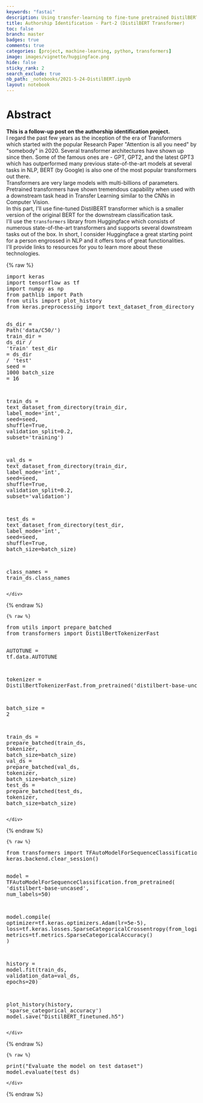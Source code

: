 ```yaml
---
keywords: "fastai"
description: Using transfer-learning to fine-tune pretrained DistilBERT transformer for authorship identification. In a nutshell, DistilBERT is a small version of BERT which is smaller, faster, cheaper, and lighter. It has 40% less parameters original BERT, runs 60% faster and preserve over 95% of BERT’s performances.
title: Authorship Identification - Part-2 (DistilBERT Transformer)
toc: false
branch: master
badges: true
comments: true
categories: [project, machine-learning, python, transformers]
image: images/vignette/huggingface.png
hide: false
sticky_rank: 2
search_exclude: true
nb_path: _notebooks/2021-5-24-DistilBERT.ipynb
layout: notebook
---
```


<!--
#################################################
### THIS FILE WAS AUTOGENERATED! DO NOT EDIT! ###
#################################################
# file to edit: _notebooks/2021-5-24-DistilBERT.ipynb
-->

<div class="container" id="notebook-container">
        
<div class="cell border-box-sizing text_cell rendered"><div class="inner_cell">
<div class="text_cell_render border-box-sizing rendered_html">
<h1 id="Abstract">Abstract<a class="anchor-link" href="#Abstract"> </a></h1><p><strong>This is a follow-up post on the authorship identification project.</strong><br/>
I regard the past few years as the inception of the era of Transformers which started with the popular Research Paper "Attention is all you need" by "somebody" in 2020. Several transformer architectures have shown up since then. Some of the famous ones are - GPT, GPT2, and the latest GPT3 which has outperformed many previous state-of-the-art models at several tasks in NLP, BERT (by Google) is also one of the most popular transformers out there.<br/>
Transformers are very large models with multi-billions of parameters. Pretrained transformers have shown tremendous capability when used with a downstream task head in Transfer Learning similar to the CNNs in Computer Vision.<br/>
In this part, I'll use fine-tuned DistilBERT transformer which is a smaller version of the original BERT for the downstream classification task.<br/>
I'll use the <code>transformers</code> library from Huggingface which consists of numerous state-of-the-art transformers and supports several downstream tasks out of the box. In short, I consider Huggingface a great starting point for a person engrossed in NLP and it offers tons of great functionalities.<br/>
I'll provide links to resources for you to learn more about these technologies.</p>

</div>
</div>
</div>
    {% raw %}
    
<div class="cell border-box-sizing code_cell rendered">
<div class="input">

<div class="inner_cell">
    <div class="input_area">
<div class=" highlight hl-python"><pre><span></span><span class="kn">import</span> <span class="nn">keras</span>
<span class="kn">import</span> <span class="nn">tensorflow</span> <span class="k">as</span> <span class="nn">tf</span>
<span class="kn">import</span> <span class="nn">numpy</span> <span class="k">as</span> <span class="nn">np</span>
<span class="kn">from</span> <span class="nn">pathlib</span> <span class="kn">import</span> <span class="n">Path</span>
<span class="kn">from</span> <span class="nn">utils</span> <span class="kn">import</span> <span class="n">plot_history</span>
<span class="kn">from</span> <span class="nn">keras.preprocessing</span> <span class="kn">import</span> <span class="n">text_dataset_from_directory</span>

<span class="n">ds_dir</span> <span class="o">=</span> <span class="n">Path</span><span class="p">(</span><span class="s1">&#39;data/C50/&#39;</span><span class="p">)</span>
<span class="n">train_dir</span> <span class="o">=</span> <span class="n">ds_dir</span> <span class="o">/</span> <span class="s1">&#39;train&#39;</span>
<span class="n">test_dir</span> <span class="o">=</span> <span class="n">ds_dir</span> <span class="o">/</span> <span class="s1">&#39;test&#39;</span>
<span class="n">seed</span> <span class="o">=</span> <span class="mi">1000</span>
<span class="n">batch_size</span> <span class="o">=</span> <span class="mi">16</span>


<span class="n">train_ds</span> <span class="o">=</span> <span class="n">text_dataset_from_directory</span><span class="p">(</span><span class="n">train_dir</span><span class="p">,</span>
                                     <span class="n">label_mode</span><span class="o">=</span><span class="s1">&#39;int&#39;</span><span class="p">,</span>
                                     <span class="n">seed</span><span class="o">=</span><span class="n">seed</span><span class="p">,</span>
                                     <span class="n">shuffle</span><span class="o">=</span><span class="kc">True</span><span class="p">,</span>
                                     <span class="n">validation_split</span><span class="o">=</span><span class="mf">0.2</span><span class="p">,</span>
                                     <span class="n">subset</span><span class="o">=</span><span class="s1">&#39;training&#39;</span><span class="p">)</span>

<span class="n">val_ds</span> <span class="o">=</span> <span class="n">text_dataset_from_directory</span><span class="p">(</span><span class="n">train_dir</span><span class="p">,</span>
                                      <span class="n">label_mode</span><span class="o">=</span><span class="s1">&#39;int&#39;</span><span class="p">,</span>
                                      <span class="n">seed</span><span class="o">=</span><span class="n">seed</span><span class="p">,</span>
                                      <span class="n">shuffle</span><span class="o">=</span><span class="kc">True</span><span class="p">,</span>
                                      <span class="n">validation_split</span><span class="o">=</span><span class="mf">0.2</span><span class="p">,</span>
                                     <span class="n">subset</span><span class="o">=</span><span class="s1">&#39;validation&#39;</span><span class="p">)</span>

<span class="n">test_ds</span> <span class="o">=</span> <span class="n">text_dataset_from_directory</span><span class="p">(</span><span class="n">test_dir</span><span class="p">,</span>
                                       <span class="n">label_mode</span><span class="o">=</span><span class="s1">&#39;int&#39;</span><span class="p">,</span>
                                       <span class="n">seed</span><span class="o">=</span><span class="n">seed</span><span class="p">,</span>
                                       <span class="n">shuffle</span><span class="o">=</span><span class="kc">True</span><span class="p">,</span>
                                       <span class="n">batch_size</span><span class="o">=</span><span class="n">batch_size</span><span class="p">)</span>

<span class="n">class_names</span> <span class="o">=</span> <span class="n">train_ds</span><span class="o">.</span><span class="n">class_names</span>
</pre></div>

    </div>
</div>
</div>

</div>
    {% endraw %}

    {% raw %}
    
<div class="cell border-box-sizing code_cell rendered">
<div class="input">

<div class="inner_cell">
    <div class="input_area">
<div class=" highlight hl-python"><pre><span></span><span class="kn">from</span> <span class="nn">utils</span> <span class="kn">import</span> <span class="n">prepare_batched</span>
<span class="kn">from</span> <span class="nn">transformers</span> <span class="kn">import</span> <span class="n">DistilBertTokenizerFast</span>

<span class="n">AUTOTUNE</span> <span class="o">=</span> <span class="n">tf</span><span class="o">.</span><span class="n">data</span><span class="o">.</span><span class="n">AUTOTUNE</span>

<span class="n">tokenizer</span> <span class="o">=</span> <span class="n">DistilBertTokenizerFast</span><span class="o">.</span><span class="n">from_pretrained</span><span class="p">(</span><span class="s1">&#39;distilbert-base-uncased&#39;</span><span class="p">)</span>

<span class="n">batch_size</span> <span class="o">=</span> <span class="mi">2</span>

<span class="n">train_ds</span> <span class="o">=</span> <span class="n">prepare_batched</span><span class="p">(</span><span class="n">train_ds</span><span class="p">,</span> <span class="n">tokenizer</span><span class="p">,</span> <span class="n">batch_size</span><span class="o">=</span><span class="n">batch_size</span><span class="p">)</span>
<span class="n">val_ds</span> <span class="o">=</span> <span class="n">prepare_batched</span><span class="p">(</span><span class="n">val_ds</span><span class="p">,</span> <span class="n">tokenizer</span><span class="p">,</span> <span class="n">batch_size</span><span class="o">=</span><span class="n">batch_size</span><span class="p">)</span>
<span class="n">test_ds</span> <span class="o">=</span> <span class="n">prepare_batched</span><span class="p">(</span><span class="n">test_ds</span><span class="p">,</span> <span class="n">tokenizer</span><span class="p">,</span> <span class="n">batch_size</span><span class="o">=</span><span class="n">batch_size</span><span class="p">)</span>
</pre></div>

    </div>
</div>
</div>

</div>
    {% endraw %}

    {% raw %}
    
<div class="cell border-box-sizing code_cell rendered">
<div class="input">

<div class="inner_cell">
    <div class="input_area">
<div class=" highlight hl-python"><pre><span></span><span class="kn">from</span> <span class="nn">transformers</span> <span class="kn">import</span> <span class="n">TFAutoModelForSequenceClassification</span>
<span class="n">keras</span><span class="o">.</span><span class="n">backend</span><span class="o">.</span><span class="n">clear_session</span><span class="p">()</span>

<span class="n">model</span> <span class="o">=</span> <span class="n">TFAutoModelForSequenceClassification</span><span class="o">.</span><span class="n">from_pretrained</span><span class="p">(</span>
    <span class="s1">&#39;distilbert-base-uncased&#39;</span><span class="p">,</span> <span class="n">num_labels</span><span class="o">=</span><span class="mi">50</span><span class="p">)</span>

<span class="n">model</span><span class="o">.</span><span class="n">compile</span><span class="p">(</span>
    <span class="n">optimizer</span><span class="o">=</span><span class="n">tf</span><span class="o">.</span><span class="n">keras</span><span class="o">.</span><span class="n">optimizers</span><span class="o">.</span><span class="n">Adam</span><span class="p">(</span><span class="n">lr</span><span class="o">=</span><span class="mf">5e-5</span><span class="p">),</span>
    <span class="n">loss</span><span class="o">=</span><span class="n">tf</span><span class="o">.</span><span class="n">keras</span><span class="o">.</span><span class="n">losses</span><span class="o">.</span><span class="n">SparseCategoricalCrossentropy</span><span class="p">(</span><span class="n">from_logits</span><span class="o">=</span><span class="kc">True</span><span class="p">),</span>
    <span class="n">metrics</span><span class="o">=</span><span class="n">tf</span><span class="o">.</span><span class="n">metrics</span><span class="o">.</span><span class="n">SparseCategoricalAccuracy</span><span class="p">()</span>
<span class="p">)</span>

<span class="n">history</span> <span class="o">=</span> <span class="n">model</span><span class="o">.</span><span class="n">fit</span><span class="p">(</span><span class="n">train_ds</span><span class="p">,</span> <span class="n">validation_data</span><span class="o">=</span><span class="n">val_ds</span><span class="p">,</span> <span class="n">epochs</span><span class="o">=</span><span class="mi">20</span><span class="p">)</span>

<span class="n">plot_history</span><span class="p">(</span><span class="n">history</span><span class="p">,</span> <span class="s1">&#39;sparse_categorical_accuracy&#39;</span><span class="p">)</span>
<span class="n">model</span><span class="o">.</span><span class="n">save</span><span class="p">(</span><span class="s2">&quot;DistilBERT_finetuned.h5&quot;</span><span class="p">)</span>
</pre></div>

    </div>
</div>
</div>

</div>
    {% endraw %}

    {% raw %}
    
<div class="cell border-box-sizing code_cell rendered">
<div class="input">

<div class="inner_cell">
    <div class="input_area">
<div class=" highlight hl-python"><pre><span></span><span class="nb">print</span><span class="p">(</span><span class="s2">&quot;Evaluate the model on test dataset&quot;</span><span class="p">)</span>
<span class="n">model</span><span class="o">.</span><span class="n">evaluate</span><span class="p">(</span><span class="n">test_ds</span><span class="p">)</span>
</pre></div>

    </div>
</div>
</div>

</div>
    {% endraw %}

</div>
 

